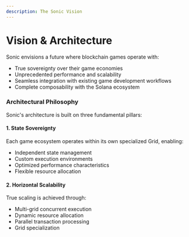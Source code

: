 ```yaml
---
description: The Sonic Vision
---
```


# Vision & Architecture

Sonic envisions a future where blockchain games operate with:

* True sovereignty over their game economies
* Unprecedented performance and scalability
* Seamless integration with existing game development workflows
* Complete composability with the Solana ecosystem

### Architectural Philosophy

Sonic's architecture is built on three fundamental pillars:

#### 1. State Sovereignty

Each game ecosystem operates within its own specialized Grid, enabling:

* Independent state management
* Custom execution environments
* Optimized performance characteristics
* Flexible resource allocation

#### 2. Horizontal Scalability

True scaling is achieved through:

* Multi-grid concurrent execution
* Dynamic resource allocation
* Parallel transaction processing
* Grid specialization
